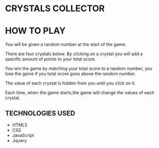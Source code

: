 <h1> CRYSTALS COLLECTOR </h1>

<h1> HOW TO PLAY </h1>

<p>You will be given a random number at the start of the game.

There are four crystals below. By clicking on a crystal you will add a specific amount of points to your total score.

You win the game by matching your total score to a random number, you lose the game if you total score goes above the random number.

The value of each crystal is hidden from you until you click on it.

Each time, when the game starts,the game will change the values of each crystal. </p>

<h2> TECHNOLOGIES USED </h2>

<ul>
  <li>HTML5</li> 
  <li>CSS</li> 
  <li>JavaScript</li>
  <li>Jquery</li>
</ul>
